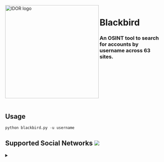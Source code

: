 <img alt="IDOR logo" align="left" width="300" height="300" src="https://github.com/sampzzz/src/blob/master/blackbird-logo.png">
<h1>Blackbird</h1>

### An OSINT tool to search for accounts by username across 63 sites.</br></br></br></br></br></br></br></br>

## Usage
```python
python blackbird.py -u username
```

## Supported Social Networks <a name="zongo"></a> ![](https://img.shields.io/badge/63--red)
<details>
  <summary></summary>
  
1. Facebook
2. YouTube  
3. Twitter  
4. Telegram 
5. TikTok   
6. Tinder   
7. Instagram
8. Pinterest
9. Snapchat
10. Reddit
11. Soundcloud
12. Github
13. Steam
14. Linktree
15. Xbox Gamertag
16. Twitter Archived
17. Xvideos
18. PornHub
19. Xhamster
20. Periscope
21. Ask FM
22. Vimeo
23. Twitch
24. Pastebin
25. WordPress
26. AllMyLinks
27. Buzzeed
28. Jsiddle
29. Sourceorge
30. Kickstarter
31. Smule
32. Blogspot
33. Tradingview
34. Internet Archive
35. Alura
36. Behance
37. MySpace
38. Disqus
39. Slideshare
40. Rumble
41. TripAdvisor
42. Ebay
43. RedBubble
44. Kik
45. Roblox
46. Armor Games
47. ortnite Tracker
48. Duolingo
49. Chess
50. Shopify
51. Untappd
52. Last FM
53. Cash APP
54. Imgur
55. Trello
56. MCUUID Minecraft
57. Patreon
58. DockerHub
59. Kongregate
60. Vine
61. Gamespot
62. Shutterstock
63. Chaturbate
</details>
